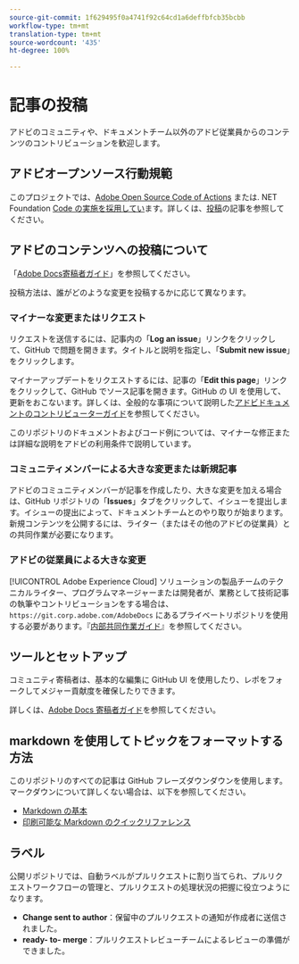 ```yaml
---
source-git-commit: 1f629495f0a4741f92c64cd1a6deffbfcb35bcbb
workflow-type: tm+mt
translation-type: tm+mt
source-wordcount: '435'
ht-degree: 100%

---
```

# 記事の投稿

アドビのコミュニティや、ドキュメントチーム以外のアドビ従業員からのコンテンツのコントリビューションを歓迎します。

## アドビオープンソース行動規範

このプロジェクトでは、[Adobe Open Source Code of Actions](code-of-conduct.md) または. NET Foundation [Code の実施を採用してい](https://dotnetfoundation.org/code-of-conduct)ます。詳しくは、[投稿](contributing.md)の記事を参照してください。

## アドビのコンテンツへの投稿について

「[Adobe Docs寄稿者ガイド](https://docs.adobe.com/help/en/contributor/contributor-guide/introduction.html)」を参照してください。

投稿方法は、誰がどのような変更を投稿するかに応じて異なります。

### マイナーな変更またはリクエスト

リクエストを送信するには、記事内の「**Log an issue**」リンクをクリックして、GitHub で問題を開きます。タイトルと説明を指定し、「**Submit new issue**」をクリックします。

マイナーアップデートをリクエストするには、記事の「**Edit this page**」リンクをクリックして、GitHub でソース記事を開きます。GitHub の UI を使用して、更新をおこないます。詳しくは、全般的な事項について説明した[アドビドキュメントのコントリビューターガイド](https://docs.adobe.com/help/en/contributor/contributor-guide/introduction.html)を参照してください。

このリポジトリのドキュメントおよびコード例については、マイナーな修正または詳細な説明をアドビの利用条件で説明しています。

### コミュニティメンバーによる大きな変更または新規記事

アドビのコミュニティメンバーが記事を作成したり、大きな変更を加える場合は、GitHub リポジトリの「**Issues**」タブをクリックして、イシューを提出します。イシューの提出によって、ドキュメントチームとのやり取りが始まります。新規コンテンツを公開するには、ライター（またはその他のアドビの従業員）との共同作業が必要になります。

<!--
If you submit a pull request with significant changes to documentation and code examples, you'll see a message in the pull request asking you to submit an online contribution license agreement (CLA). You must complete the online form before we can review your pull request.
-->

### アドビの従業員による大きな変更

[!UICONTROL Adobe Experience Cloud] ソリューションの製品チームのテクニカルライター、プログラムマネージャーまたは開発者が、業務として技術記事の執筆やコントリビューションをする場合は、`https://git.corp.adobe.com/AdobeDocs` にあるプライベートリポジトリを使用する必要があります。『[内部共同作業ガイド](https://docs.adobe.com/content/help/en/collaborative-doc-instructions/collaboration-guide/home.html)』を参照してください。

<!--Employees from other parts of the Adobe world should use the public repo for minor updates.-->

## ツールとセットアップ

コミュニティ寄稿者は、基本的な編集に GitHub UI を使用したり、レポをフォークしてメジャー貢献度を確保したりできます。

詳しくは、[Adobe Docs 寄稿者ガイド](https://docs.adobe.com/help/en/contributor/contributor-guide/introduction.html)を参照してください。

## markdown を使用してトピックをフォーマットする方法

このリポジトリのすべての記事は GitHub フレーズダウンダウンを使用します。マークダウンについて詳しくない場合は、以下を参照してください。

* [Markdown の基本](https://help.github.com/articles/getting-started-with-writing-and-formatting-on-github/)
* [印刷可能な Markdown のクイックリファレンス](https://guides.github.com/pdfs/markdown-cheatsheet-online.pdf)

## ラベル

公開リポジトリでは、自動ラベルがプルリクエストに割り当てられ、プルリクエストワークフローの管理と、プルリクエストの処理状況の把握に役立つようになります。

* **Change sent to author**：保留中のプルリクエストの通知が作成者に送信されました。
* **ready- to- merge**：プルリクエストレビューチームによるレビューの準備ができました。

